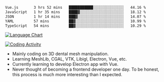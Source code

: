 <!--START_SECTION:waka-->

```txt
Vue.js       3 hrs 52 mins   ███████████░░░░░░░░░░░░░░   44.16 %
JavaScript   1 hr 35 mins    ████▓░░░░░░░░░░░░░░░░░░░░   18.12 %
JSON         1 hr 14 mins    ███▓░░░░░░░░░░░░░░░░░░░░░   14.07 %
YAML         57 mins         ██▓░░░░░░░░░░░░░░░░░░░░░░   10.99 %
TypeScript   54 mins         ██▓░░░░░░░░░░░░░░░░░░░░░░   10.29 %
```

<!--END_SECTION:waka-->

<!--START_SECTION:waka_lang_chart_svg-->
[![Language Chart](https://wakatime.com/share/@DYPro_MIKE/13ed6aa1-fa8f-42b5-8fa7-97c58e94375f.svg)](https://wakatime.com)
<!--END_SECTION:waka_lang_chart_svg-->

<!--START_SECTION:waka_coding_activity_svg-->
[![Coding Activity](https://wakatime.com/share/@DYPro_MIKE/2224f81a-edc4-46bb-b59e-25de5147ed15.svg)](https://wakatime.com)
<!--END_SECTION:waka_coding_activity_svg-->

<!--
**0x11111111/0x11111111** is a ✨ _special_ ✨ repository because its `README.md` (this file) appears on your GitHub profile.

Here are some ideas to get you started:

- 🔭 I’m currently working on ...
- 🌱 I’m currently learning ...
- 👯 I’m looking to collaborate on ...
- 🤔 I’m looking for help with ...
- 💬 Ask me about ...
- 📫 How to reach me: ...
- 😄 Pronouns: ...
- ⚡ Fun fact: ...
-->
- Mainly coding on 3D dental mesh manipulation.
- Learning MeshLib, CGAL, VTK, Libigl, Electron, Vue, etc.
- Currently learning to develop Electron app with Vue.
- Never thought of becoming a frontend developer one day. To be honest, this process is much more interesting than I expected.
